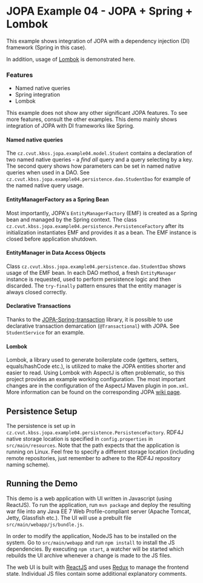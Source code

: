 # JOPA Example 04 - JOPA + Spring + Lombok

This example shows integration of JOPA with a dependency injection (DI) framework (Spring in this case).

In addition, usage of [Lombok](https://projectlombok.org/) is demonstrated here.

### Features

- Named native queries
- Spring integration
- Lombok

This example does not show any other significant JOPA features. To see more features, consult the other examples. This
demo mainly shows integration of JOPA with DI frameworks like Spring.

#### Named native queries

The `cz.cvut.kbss.jopa.example04.model.Student` contains a declaration of two named native queries - a _find all_ query and
a query selecting by a key. The second query shows how parameters can be set in named native queries when used in a DAO.
See `cz.cvut.kbss.jopa.example04.persistence.dao.StudentDao` for example of the named native query usage.

#### EntityManagerFactory as a Spring Bean

Most importantly, JOPA's `EntityManagerFactory` (EMF) is created as a Spring bean and managed by the Spring context. The class 
`cz.cvut.kbss.jopa.example04.persistence.PersistenceFactory` after its initialization instantiates EMF and provides it as a bean. 
The EMF instance is closed before application shutdown.

#### EntityManager in Data Access Objects

Class `cz.cvut.kbss.jopa.example04.persistence.dao.StudentDao` shows usage of the EMF bean. In each DAO method, a fresh `EntityManager` instance
is requested, used to perform persistence logic and then discarded. The `try-finally` pattern ensures that the entity manager is always
closed correctly.

#### Declarative Transactions

Thanks to the [JOPA-Spring-transaction](https://github.com/ledsoft/jopa-spring-transaction) library, it is possible to use
declarative transaction demarcation (`@Transactional`) with JOPA. See `StudentService` for an example.

#### Lombok

Lombok, a library used to generate boilerplate code (getters, setters, equals/hashCode etc.), is utilized to make the JOPA entities shorter and
easier to read. Using Lombok with AspectJ is often problematic, so this project provides an example working configuration. The most important
changes are in the configuration of the AspectJ Maven plugin in `pom.xml`. More information can be found on the corresponding 
JOPA [wiki page](https://github.com/kbss-cvut/jopa/wiki/Using-Lombok).


## Persistence Setup

The persistence is set up in `cz.cvut.kbss.jopa.example04.persistence.PersistenceFactory`. RDF4J native storage location is specified
in `config.properties` in `src/main/resources`. Note that the path expects that the application is running on Linux. Feel free to specify
a different storage location (including remote repositories, just remember to adhere to the RDF4J repository naming scheme).

## Running the Demo

This demo is a web application with UI written in Javascript (using ReactJS). To run the application, run `mvn package` and deploy
the resulting war file into any Java EE 7 Web Profile-compliant server (Apache Tomcat, Jetty, Glassfish etc.).
The UI will use a prebuilt file `src/main/webapp/js/bundle.js`.

In order to modify the application, NodeJS has to be installed on the system. Go to `src/main/webapp` and run `npm install` to install the JS
dependencies. By executing `npm start`, a watcher will be started which rebuilds the UI archive whenever a change is made to the JS files.

The web UI is built with [ReactJS](https://facebook.github.io/react/) and uses [Redux](https://redux.js.org/) to manage
the frontend state. 
Individual JS files contain some additional explanatory comments.
